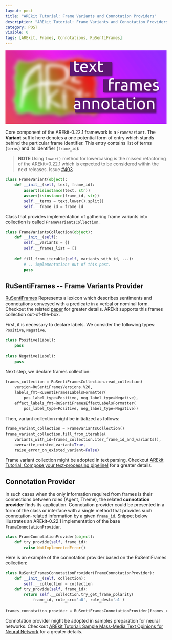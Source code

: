 ```yaml
---
layout: post
title: "AREkit Tutorial: Frame Variants and Connotation Providers"
description: "AREkit Tutorial: Frame Variants and Connotation Providers"
category: POST
visible: 0
tags: [AREkit, Frames, Connotations, RuSentiFrames]
---
```


![alt text](https://raw.githubusercontent.com/nicolay-r/blog/master/img/arekit-frames.png)

<!--more-->

Core component of the AREkit-0.22.1 framework is a `FrameVariant`.
The **Variant** suffix here denotes a one potential form of entry which stands behind the particular 
frame identifier.
This entry contains list of terms (`terms`) and its identifier (`frame_id`):

> **NOTE** Using `lower()` method for lowercasing is the missed refactoring of the AREkit=0.22.1 which is expected to 
be considered within the next releases. Issue [#403](https://github.com/nicolay-r/AREkit/issues/403) 

```python
class FrameVariant(object):
    def __init__(self, text, frame_id):
        assert(isinstance(text, str))
        assert(isinstance(frame_id, str))
        self.__terms = text.lower().split()
        self.__frame_id = frame_id
```

Class that provides implementation of gathering frame variants into collection 
 is called `FrameVariantsCollection`.
 
```python
class FrameVariantsCollection(object):
    def __init__(self):
        self.__variants = {}
        self.__frames_list = []

    def fill_from_iterable(self, variants_with_id, ...):
        # .. implementations out of this post.
        pass
```

## RuSentiFrames -- Frame Variants Provider

[RuSentiFrames](https://github.com/nicolay-r/RuSentiFrames) Represents a lexicon which describes sentiments and connotations conveyed with a predicate in a verbal or nominal form. 
Checkout the related [paper](https://aclanthology.org/R19-1118/) for greater details.
AREkit supports this frames collection out-of-the-box.

First, it is necessary to declare labels. 
We consider the following types:
`Positive`, `Negative`.

```python
class Positive(Label):
    pass

class Negative(Label):
    pass
```

Next step, we declare frames collection:

```python
frames_collection = RuSentiFramesCollection.read_collection(
    version=RuSentiFramesVersions.V20,
    labels_fmt=RuSentiFramesLabelsFormatter(
        pos_label_type=Positive, neg_label_type=Negative),
    effect_labels_fmt=RuSentiFramesEffectLabelsFormatter(
        pos_label_type=Positive, neg_label_type=Negative))
```

Then, variant collection might be initialized as follows:
```python
frame_variant_collection = FrameVariantsCollection()
frame_variant_collection.fill_from_iterable(
    variants_with_id=frames_collection.iter_frame_id_and_variants(),
    overwrite_existed_variant=True,
    raise_error_on_existed_variant=False)
```

Frame variant collection might be adopted in text parsing.
Checkout [AREkit Tutorial: Compose your text-processing pipeline!](https://nicolay-r.github.io/blog/articles/2022-08/arekit-text-parsing-pipeline) for a greater details.

## Connotation Provider

In such cases when the only information required from frames is their connections between 
roles (Agent, Theme), the related **connotation provider** finds its application.
Connotation provider could be presented in a form of the class or interface with 
a single method that provides such connotation-related information by a given `frame_id`.
Snippet below illustrates an AREkit-0.22.1 implementation of the base `FrameConnotationProvider`.

```python
class FrameConnotationProvider(object):
    def try_provide(self, frame_id):
        raise NotImplementedError()
```

Here is an example of the connotation provider based on the RuSentiFrames collection:
```python
class RuSentiFramesConnotationProvider(FrameConnotationProvider):
    def __init__(self, collection):
        self.__collection = collection
    def try_provide(self, frame_id):
        return self.__collection.try_get_frame_polarity(
            frame_id, role_src='a0', role_dest='a1')

frames_connotation_provider = RuSentiFramesConnotationProvider(frames_collection)
```

Connotation provider might be adopted in samples preparation for neural networks.
Checkout [AREkit Tutorial: Sample Mass-Media Text Opinions for Neural Network](https://nicolay-r.github.io/blog/articles/2022-09/arekit-sampling-networks)
for a greater details.
